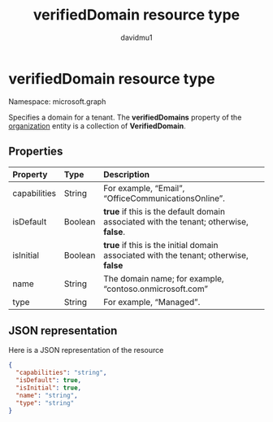 ﻿---
title: "verifiedDomain resource type"
description: "Specifies a domain for a tenant. The **verifiedDomains** property of the organization entity is a collection of **VerifiedDomain**."
localization_priority: Normal
author: "davidmu1"
ms.prod: ""
doc_type: resourcePageType
---

# verifiedDomain resource type

Namespace: microsoft.graph

Specifies a domain for a tenant. The **verifiedDomains** property of the [organization](organization.md) entity is a collection of **VerifiedDomain**.

## Properties

| Property     | Type    | Description                                                                              |
| :----------- | :------ | :--------------------------------------------------------------------------------------- |
| capabilities | String  | For example, “Email”, “OfficeCommunicationsOnline”.                                      |
| isDefault    | Boolean | **true** if this is the default domain associated with the tenant; otherwise, **false**. |
| isInitial    | Boolean | **true** if this is the initial domain associated with the tenant; otherwise, **false**  |
| name         | String  | The domain name; for example, “contoso.onmicrosoft.com”                                  |
| type         | String  | For example, “Managed”.                                                                  |

## JSON representation

Here is a JSON representation of the resource

<!-- {
  "blockType": "resource",
  "optionalProperties": [

  ],
  "@odata.type": "microsoft.graph.verifiedDomain"
}-->

```json
{
  "capabilities": "string",
  "isDefault": true,
  "isInitial": true,
  "name": "string",
  "type": "string"
}

```

<!-- uuid: 8fcb5dbc-d5aa-4681-8e31-b001d5168d79
2015-10-25 14:57:30 UTC -->

<!-- {
  "type": "#page.annotation",
  "description": "verifiedDomain resource",
  "keywords": "",
  "section": "documentation",
  "tocPath": ""
}-->
